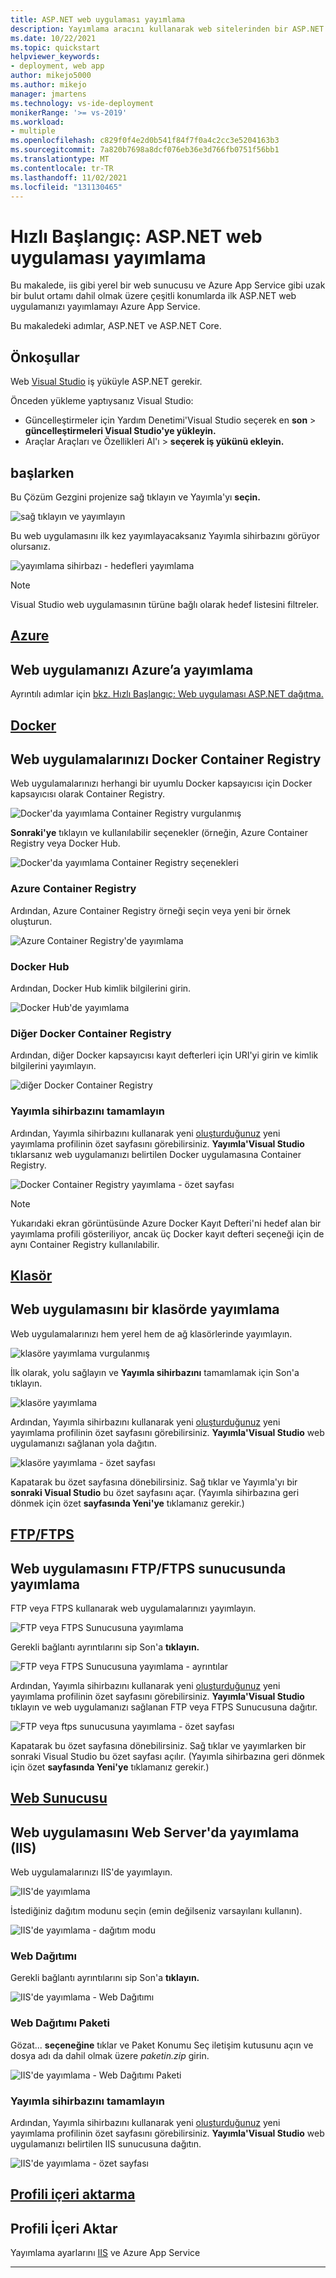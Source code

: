 ```yaml
---
title: ASP.NET web uygulaması yayımlama
description: Yayımlama aracını kullanarak web sitelerinden bir ASP.NET ASP.NET Core yayımlamayı Visual Studio.
ms.date: 10/22/2021
ms.topic: quickstart
helpviewer_keywords:
- deployment, web app
author: mikejo5000
ms.author: mikejo
manager: jmartens
ms.technology: vs-ide-deployment
monikerRange: '>= vs-2019'
ms.workload:
- multiple
ms.openlocfilehash: c829f0f4e2d0b541f84f7f0a4c2cc3e5204163b3
ms.sourcegitcommit: 7a820b7698a8dcf076eb36e3d766fb0751f56bb1
ms.translationtype: MT
ms.contentlocale: tr-TR
ms.lasthandoff: 11/02/2021
ms.locfileid: "131130465"
---
```

# <a name="quickstart-publish-an-aspnet-web-app"></a>Hızlı Başlangıç: ASP.NET web uygulaması yayımlama

Bu makalede, iis gibi yerel bir web sunucusu ve Azure App Service gibi uzak bir bulut ortamı dahil olmak üzere çeşitli konumlarda ilk ASP.NET web uygulamanızı yayımlamayı Azure App Service.

Bu makaledeki adımlar, ASP.NET ve ASP.NET Core.

## <a name="prerequisites"></a>Önkoşullar

Web [Visual Studio](https://www.visualstudio.com/downloads) iş yüküyle ASP.NET gerekir.

Önceden yükleme yaptıysanız Visual Studio:

* Güncelleştirmeler için Yardım Denetimi'Visual Studio seçerek en **son**  >  **güncelleştirmeleri Visual Studio'ye yükleyin.**
* Araçlar Araçları ve Özellikleri Al'ı  >  **seçerek iş yükünü ekleyin.**

## <a name="get-started"></a>başlarken

Bu Çözüm Gezgini projenize sağ tıklayın ve Yayımla'yı **seçin.**

![sağ tıklayın ve yayımlayın](./media/right-click-publish.png)

Bu web uygulamasını ilk kez yayımlayacaksanız Yayımla sihirbazını görüyor olursanız.

![yayımlama sihirbazı - hedefleri yayımlama](./media/publish-targets-general.png)

> [!NOTE]
> Visual Studio web uygulamasının türüne bağlı olarak hedef listesini filtreler.

## <a name="azure"></a>[Azure](#tab/azure)
## <a name="publish-your-web-app-to-azure"></a>Web uygulamanızı Azure’a yayımlama

Ayrıntılı adımlar için [bkz. Hızlı Başlangıç: Web uygulaması ASP.NET dağıtma.](/azure/app-service/quickstart-dotnetcore?tabs=netcore31&pivots=development-environment-vs#publish-your-web-app)

## <a name="docker"></a>[Docker](#tab/docker)
## <a name="publish-your-web-app-to-docker-container-registry"></a>Web uygulamalarınızı Docker Container Registry

Web uygulamalarınızı herhangi bir uyumlu Docker kapsayıcısı için Docker kapsayıcısı olarak Container Registry.

![Docker'da yayımlama Container Registry vurgulanmış](./media/publish-docker-container-registry-highlighted.png)

**Sonraki'ye** tıklayın ve kullanılabilir seçenekler (örneğin, Azure Container Registry veya Docker Hub.

![Docker'da yayımlama Container Registry seçenekleri](./media/publish-docker-container-registry-options.png)

### <a name="azure-container-registry"></a>Azure Container Registry

Ardından, Azure Container Registry örneği seçin veya yeni bir örnek oluşturun.

![Azure Container Registry'de yayımlama](./media/publish-acr-select-instance.png)

### <a name="docker-hub"></a>Docker Hub

Ardından, Docker Hub kimlik bilgilerini girin.

![Docker Hub'de yayımlama](./media/publish-dockerhub-details.png)

### <a name="other-docker-container-registry"></a>Diğer Docker Container Registry

Ardından, diğer Docker kapsayıcısı kayıt defterleri için URI'yi girin ve kimlik bilgilerini yayımlayın.

![diğer Docker Container Registry](./media/publish-custom-docker-registry-details.png)

### <a name="finish-the-publish-wizard"></a>Yayımla sihirbazını tamamlayın

Ardından, Yayımla sihirbazını kullanarak yeni [oluşturduğunuz](./publish-overview.md) yeni yayımlama profilinin özet sayfasını görebilirsiniz. **Yayımla'Visual Studio** tıklarsanız web uygulamanızı belirtilen Docker uygulamasına Container Registry.

![Docker Container Registry yayımlama - özet sayfası](./media/publish-docker-container-registry-summary-page.png)

> [!NOTE]
> Yukarıdaki ekran görüntüsünde Azure Docker Kayıt Defteri'ni hedef alan bir yayımlama profili gösteriliyor, ancak üç Docker kayıt defteri seçeneği için de aynı Container Registry kullanılabilir.

## <a name="folder"></a>[Klasör](#tab/folder)
## <a name="publish-your-web-app-to-a-folder"></a>Web uygulamasını bir klasörde yayımlama

Web uygulamalarınızı hem yerel hem de ağ klasörlerinde yayımlayın.

![klasöre yayımlama vurgulanmış](./media/publish-folder-highlighted.png)

İlk olarak, yolu sağlayın ve **Yayımla sihirbazını** tamamlamak için Son'a tıklayın.

![klasöre yayımlama](./media/publish-folder.png)

Ardından, Yayımla sihirbazını kullanarak yeni [oluşturduğunuz](./publish-overview.md) yeni yayımlama profilinin özet sayfasını görebilirsiniz. **Yayımla'Visual Studio** web uygulamanızı sağlanan yola dağıtın.

![klasöre yayımlama - özet sayfası](./media/publish-folder-summary-page.png)

Kapatarak bu özet sayfasına dönebilirsiniz. Sağ tıklar ve Yayımla'yı bir **sonraki Visual Studio** bu özet sayfasını açar. (Yayımla sihirbazına geri dönmek için özet **sayfasında Yeni'ye** tıklamanız gerekir.)

## <a name="ftpftps"></a>[FTP/FTPS](#tab/ftp-ftps)
## <a name="publish-your-web-app-to-an-ftpftps-server"></a>Web uygulamasını FTP/FTPS sunucusunda yayımlama

FTP veya FTPS kullanarak web uygulamalarınızı yayımlayın.

![FTP veya FTPS Sunucusuna yayımlama](./media/publish-ftp.png)

Gerekli bağlantı ayrıntılarını sip Son'a **tıklayın.**

![FTP veya FTPS Sunucusuna yayımlama - ayrıntılar](./media/publish-ftp-details.png)

Ardından, Yayımla sihirbazını kullanarak yeni [oluşturduğunuz](./publish-overview.md) yeni yayımlama profilinin özet sayfasını görebilirsiniz. **Yayımla'Visual Studio** tıklayın ve web uygulamanızı sağlanan FTP veya FTPS Sunucusuna dağıtır.

![FTP veya ftps sunucusuna yayımlama - özet sayfası](./media/publish-ftp-summary-page.png)

Kapatarak bu özet sayfasına dönebilirsiniz. Sağ tıklar ve yayımlarken bir sonraki Visual Studio bu özet sayfası açılır. (Yayımla sihirbazına geri dönmek için özet **sayfasında Yeni'ye** tıklamanız gerekir.)

## <a name="web-server"></a>[Web Sunucusu](#tab/web-server)
## <a name="publish-your-web-app-to-web-server-iis"></a>Web uygulamasını Web Server'da yayımlama (IIS)

Web uygulamalarınızı IIS'de yayımlayın.

![IIS'de yayımlama](./media/publish-iis.png)

İstediğiniz dağıtım modunu seçin (emin değilseniz varsayılanı kullanın).

![IIS'de yayımlama - dağıtım modu](./media/publish-iis-deployment-mode.png)

### <a name="web-deploy"></a>Web Dağıtımı

Gerekli bağlantı ayrıntılarını sip Son'a **tıklayın.**

![IIS'de yayımlama - Web Dağıtımı](./media/publish-iis-web-deploy.png)

### <a name="web-deploy-package"></a>Web Dağıtımı Paketi

Gözat... **seçeneğine** tıklar ve Paket Konumu Seç iletişim kutusunu açın ve dosya adı da dahil olmak üzere *paketin.zip* girin.

![IIS'de yayımlama - Web Dağıtımı Paketi](./media/publish-iis-web-deploy-package.png)

### <a name="finish-the-publish-wizard"></a>Yayımla sihirbazını tamamlayın

Ardından, Yayımla sihirbazını kullanarak yeni [oluşturduğunuz](./publish-overview.md) yeni yayımlama profilinin özet sayfasını görebilirsiniz. **Yayımla'Visual Studio** web uygulamanızı belirtilen IIS sunucusuna dağıtın.

![IIS'de yayımlama - özet sayfası](./media/publish-iis-web-deploy-package-summary-page.png)

## <a name="import-profile"></a>[Profili içeri aktarma](#tab/import-profile)
## <a name="import-profile"></a>Profili İçeri Aktar

Yayımlama ayarlarını [IIS](./tutorial-import-publish-settings-iis.md) ve [](./tutorial-import-publish-settings-azure.md#create-the-publish-settings-file-in-azure-app-service) Azure App Service

---
